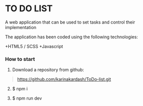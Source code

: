 # TO DO LIST

A web application that can be used to set tasks and control their implementation

The application has been coded using the following technologies:

 +HTML5 / SCSS
 +Javascript

### How to start

1. Download a repository from github:

> https://github.com/karinakardash/ToDo-list.git

2. $ npm i

3. $ npm run dev

